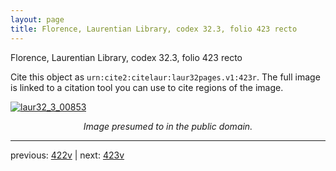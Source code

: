 ```yaml
---
layout: page
title: Florence, Laurentian Library, codex 32.3, folio 423 recto
---
```


Florence, Laurentian Library, codex 32.3, folio 423 recto

Cite this object as `urn:cite2:citelaur:laur32pages.v1:423r`.  The full image is linked to a citation tool you can use to cite regions of the image.

[![laur32_3_00853](http://www.homermultitext.org/iipsrv?IIIF=/project/homer/pyramidal/deepzoom/citelaur/laur32imgs/v1/laur32_3_00853.tif/full/800,/0/default.jpg)](http://www.homermultitext.org/ict2/?urn=urn:cite2:citelaur:laur32imgs.v1:laur32_3_00853) 

<p style="text-align: center; font-style: italic;">Image presumed to in the public domain.</p>

---

previous: [422v](../422v/) | next: [423v](../423v/)